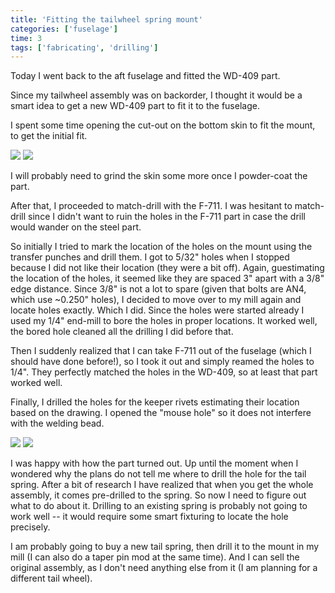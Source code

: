 ```yaml
---
title: 'Fitting the tailwheel spring mount'
categories: ['fuselage']
time: 3
tags: ['fabricating', 'drilling']
---
```


Today I went back to the aft fuselage and fitted the WD-409 part. 

<!-- more -->

Since my tailwheel assembly was on backorder, I thought it would be a smart idea to get a new WD-409 part to fit it to the fuselage.

I spent some time opening the cut-out on the bottom skin to fit the mount, to get the initial fit.

![](0-fitting-the-mount.jpeg)
![](2-bottom-view.jpeg)

I will probably need to grind the skin some more once I powder-coat the part. 

After that, I proceeded to match-drill with the F-711. I was hesitant to match-drill since I didn't want to ruin the holes in the F-711 part in case the drill would wander on the steel part.

So initially I tried to mark the location of the holes on the mount using the transfer punches and drill them. I got to 5/32" holes when I stopped because I did not like their location (they were a bit off). Again, guestimating the location of the holes, it seemed like they are spaced 3" apart with a 3/8" edge distance. Since 3/8" is not a lot to spare (given that bolts are AN4, which use ~0.250" holes), I decided to move over to my mill again and locate holes exactly. Which I did. Since the holes were started already I used my 1/4" end-mill to bore the holes in proper locations. It worked well, the bored hole cleaned all the drilling I did before that.

Then I suddenly realized that I can take F-711 out of the fuselage (which I should have done before!), so I took it out and simply reamed the holes to 1/4". They perfectly matched the holes in the WD-409, so at least that part worked well.

Finally, I drilled the holes for the keeper rivets estimating their location based on the drawing. I opened the "mouse hole" so it does not interfere with the welding bead.

![](1-drilled-to-f711.jpeg)
![](3-back-view.jpeg)

I was happy with how the part turned out. Up until the moment when I wondered why the plans do not tell me where to drill the hole for the tail spring. After a bit of research I have realized that when you get the whole assembly, it comes pre-drilled to the spring. So now I need to figure out what to do about it. Drilling to an existing spring is probably not going to work well -- it would require some smart fixturing to locate the hole precisely.

I am probably going to buy a new tail spring, then drill it to the mount in my mill (I can also do a taper pin mod at the same time). And I can sell the original assembly, as I don't need anything else from it (I am planning for a different tail wheel). 